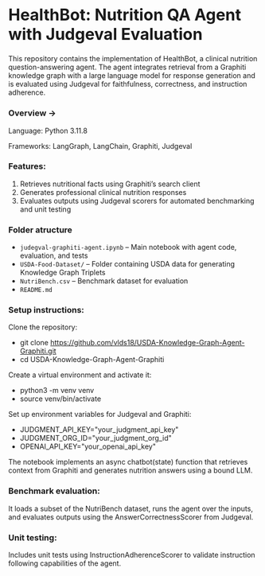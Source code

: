 <h1 style="font-size:32px;">HealthBot: Nutrition QA Agent with Judgeval Evaluation</h1>
 
This repository contains the implementation of HealthBot, a clinical nutrition question-answering agent. The agent integrates retrieval from a Graphiti knowledge graph with a large language model for response generation and is evaluated using Judgeval for faithfulness, correctness, and instruction adherence.

### Overview ->
Language: Python 3.11.8

Frameworks: LangGraph, LangChain, Graphiti, Judgeval

### Features:
1) Retrieves nutritional facts using Graphiti’s search client
2) Generates professional clinical nutrition responses
3) Evaluates outputs using Judgeval scorers for automated benchmarking and unit testing

### Folder atructure
- `judegval-graphiti-agent.ipynb` – Main notebook with agent code, evaluation, and tests
- `USDA-Food-Dataset/` – Folder containing USDA data for generating Knowledge Graph Triplets
- `NutriBench.csv` – Benchmark dataset for evaluation
- `README.md`


### Setup instructions:
Clone the repository:
- git clone https://github.com/vlds18/USDA-Knowledge-Graph-Agent-Graphiti.git
- cd USDA-Knowledge-Graph-Agent-Graphiti

Create a virtual environment and activate it:
- python3 -m venv venv
- source venv/bin/activate

Set up environment variables for Judgeval and Graphiti:
- JUDGMENT_API_KEY="your_judgment_api_key"
- JUDGMENT_ORG_ID="your_judgment_org_id"
- OPENAI_API_KEY="your_openai_api_key"


The notebook implements an async chatbot(state) function that retrieves context from Graphiti and generates nutrition answers using a bound LLM.

### Benchmark evaluation:
It loads a subset of the NutriBench dataset, runs the agent over the inputs, and evaluates outputs using the AnswerCorrectnessScorer from Judgeval.

### Unit testing:
Includes unit tests using InstructionAdherenceScorer to validate instruction following capabilities of the agent.

